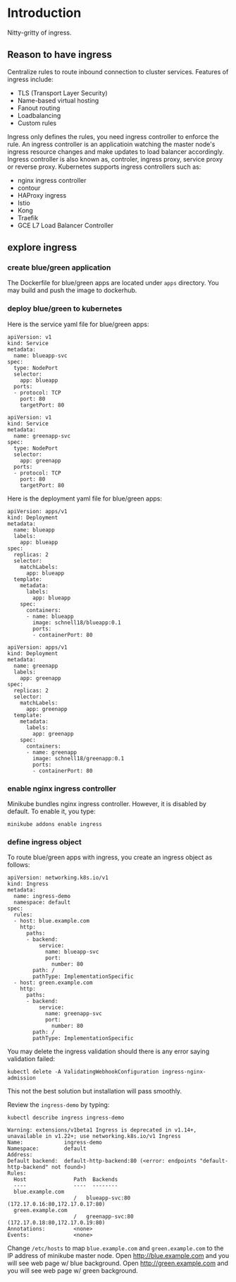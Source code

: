 # Introduction

Nitty-gritty of ingress.

## Reason to have ingress

Centralize rules to route inbound connection to cluster services.
Features of ingress include:

- TLS (Transport Layer Security)
- Name-based virtual hosting
- Fanout routing
- Loadbalancing
- Custom rules

Ingress only defines the rules, you need ingress controller to enforce the
rule.  An ingress controller is an applicatioin watching the master node's
ingress resource changes and make updates to load balancer accordingly. Ingress
controller is also known as, controler, ingress proxy, service proxy or reverse
proxy. Kubernetes supports ingress controllers such as:

- nginx ingress controller
- contour
- HAProxy ingress
- Istio
- Kong
- Traefik
- GCE L7 Load Balancer Controller

## explore ingress

### create blue/green application

The Dockerfile for blue/green apps are located under `apps` directory.
You may build and push the image to dockerhub.

### deploy blue/green to kubernetes

Here is the service yaml file for blue/green apps:

    apiVersion: v1
    kind: Service
    metadata:
      name: blueapp-svc
    spec:
      type: NodePort
      selector:
        app: blueapp
      ports:
      - protocol: TCP
        port: 80
        targetPort: 80

    apiVersion: v1
    kind: Service
    metadata:
      name: greenapp-svc
    spec:
      type: NodePort
      selector:
        app: greenapp
      ports:
      - protocol: TCP
        port: 80
        targetPort: 80

Here is the deployment yaml file for blue/green apps:

    apiVersion: apps/v1
    kind: Deployment
    metadata:
      name: blueapp
      labels:
        app: blueapp
    spec:
      replicas: 2
      selector:
        matchLabels:
          app: blueapp
      template:
        metadata:
          labels:
            app: blueapp
        spec:
          containers:
          - name: blueapp
            image: schnell18/blueapp:0.1
            ports:
            - containerPort: 80

    apiVersion: apps/v1
    kind: Deployment
    metadata:
      name: greenapp
      labels:
        app: greenapp
    spec:
      replicas: 2
      selector:
        matchLabels:
          app: greenapp
      template:
        metadata:
          labels:
            app: greenapp
        spec:
          containers:
          - name: greenapp
            image: schnell18/greenapp:0.1
            ports:
            - containerPort: 80

### enable nginx ingress controller

Minikube bundles nginx ingress controller. However, it is disabled by default.
To enable it, you type:

    minikube addons enable ingress

### define ingress object

To route blue/green apps with ingress, you create an ingress object as follows:

    apiVersion: networking.k8s.io/v1
    kind: Ingress
    metadata:
      name: ingress-demo
      namespace: default
    spec:
      rules:
      - host: blue.example.com
        http:
          paths:
          - backend:
              service:
                name: blueapp-svc
                port:
                  number: 80
            path: /
            pathType: ImplementationSpecific
      - host: green.example.com
        http:
          paths:
          - backend:
              service:
                name: greenapp-svc
                port:
                  number: 80
            path: /
            pathType: ImplementationSpecific

You may delete the ingress validation should there is any error saying
validation failed:

    kubectl delete -A ValidatingWebhookConfiguration ingress-nginx-admission

This not the best solution but installation will pass smoothly.

Review the `ingress-demo` by typing:

    kubectl describe ingress ingress-demo

    Warning: extensions/v1beta1 Ingress is deprecated in v1.14+, unavailable in v1.22+; use networking.k8s.io/v1 Ingress
    Name:             ingress-demo
    Namespace:        default
    Address:
    Default backend:  default-http-backend:80 (<error: endpoints "default-http-backend" not found>)
    Rules:
      Host               Path  Backends
      ----               ----  --------
      blue.example.com
                         /   blueapp-svc:80 (172.17.0.16:80,172.17.0.17:80)
      green.example.com
                         /   greenapp-svc:80 (172.17.0.18:80,172.17.0.19:80)
    Annotations:         <none>
    Events:              <none>

Change `/etc/hosts` to map `blue.example.com` and `green.example.com` to the IP
address of minikube master node.  Open http://blue.example.com and you will see
web page w/ blue background.  Open http://green.example.com and you will see
web page w/ green background.
